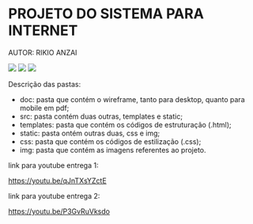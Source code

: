 <h1>PROJETO DO SISTEMA PARA INTERNET</h1>
  
<p>AUTOR: RIKIO ANZAI</p>

<p float="left">
    <img src="https://img.shields.io/badge/HTML5-E34F26?style=for-the-badge&logo=html5&logoColor=white"/>
    <img src="https://img.shields.io/badge/CSS3-1572B6?style=for-the-badge&logo=css3&logoColor=white"/>
    <img src="https://img.shields.io/badge/Bootstrap-563D7C?style=for-the-badge&logo=bootstrap&logoColor=white"/>
    
</p>


Descrição das pastas:

* doc: pasta que contém o wireframe, tanto para desktop, quanto para mobile em pdf;
* src: pasta contém duas outras, templates e static;
* templates: pasta que contém os códigos de estruturação (.html);
* static: pasta ontém outras duas, css e img;
* css: pasta que contém os códigos de estilização (.css);
* img: pasta que contém as imagens referentes ao projeto.


<p>link para youtube entrega 1: </p>
<a href="https://youtu.be/qJnTXsYZctE">https://youtu.be/qJnTXsYZctE </a> 

<p>link para youtube entrega 2: </p>
<a href="https://youtu.be/P3GvRuVksdo">https://youtu.be/P3GvRuVksdo </a> 
